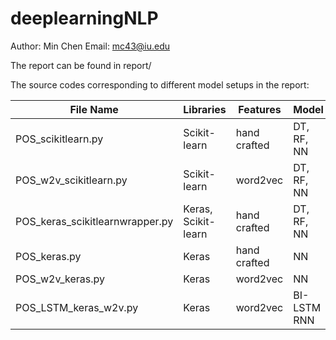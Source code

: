 # deeplearningNLP

Author: Min Chen 
Email: mc43@iu.edu

The report can be found in report/

The source codes corresponding to different model setups in the report:

| File Name                       | Libraries           | Features     | Model       |
|---------------------------------|---------------------|--------------|-------------|
| POS_scikitlearn.py              | Scikit-learn        | hand crafted | DT, RF, NN  |
| POS_w2v_scikitlearn.py          | Scikit-learn        | word2vec     | DT, RF, NN  |
| POS_keras_scikitlearnwrapper.py | Keras, Scikit-learn | hand crafted | DT, RF, NN  |
| POS_keras.py                    | Keras               | hand crafted | NN          |
| POS_w2v_keras.py                | Keras               | word2vec     | NN          |
| POS_LSTM_keras_w2v.py          | Keras               | word2vec     | BI-LSTM RNN |
